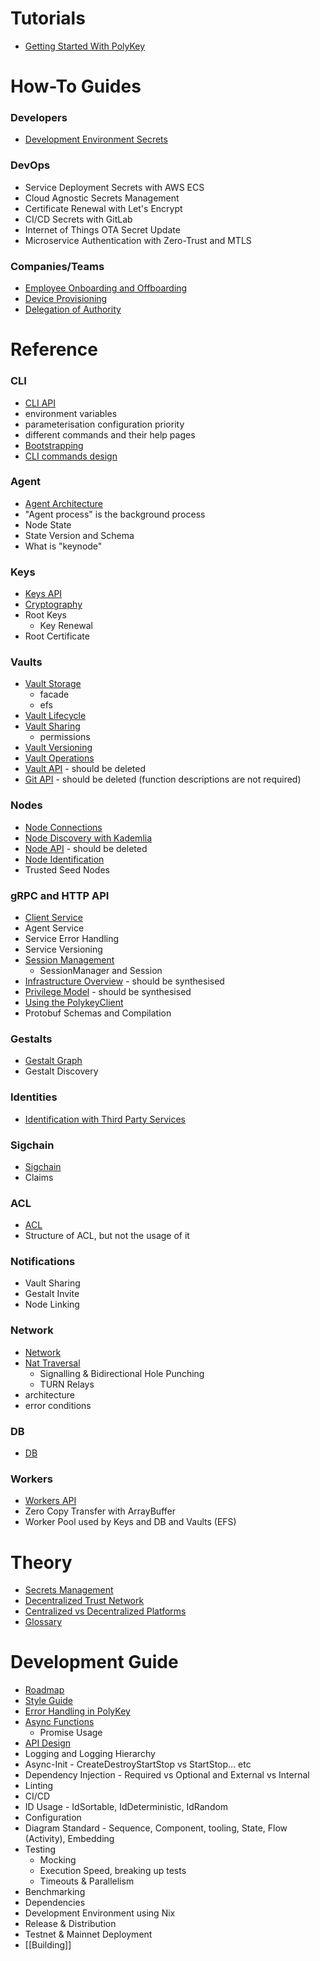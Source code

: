 # Tutorials

* [Getting Started With PolyKey](https://github.com/MatrixAI/js-polykey/wiki/getting-started)

# How-To Guides

### Developers

* [Development Environment Secrets](Development-Environment-Secrets)

### DevOps

* Service Deployment Secrets with AWS ECS
* Cloud Agnostic Secrets Management
* Certificate Renewal with Let's Encrypt
* CI/CD Secrets with GitLab
* Internet of Things OTA Secret Update
* Microservice Authentication with Zero-Trust and MTLS

### Companies/Teams

* [Employee Onboarding and Offboarding](Employee-Onboarding-and-Offboarding)
* [Device Provisioning](Device-Provisioning)
* [Delegation of Authority](Delegation-of-Authority)

# Reference

### CLI

* [CLI API](CLI-API)
* environment variables
* parameterisation configuration priority
* different commands and their help pages
* [Bootstrapping](https://github.com/MatrixAI/js-polykey/wiki/bootstrapping)
* [CLI commands design](https://github.com/MatrixAI/js-polykey/wiki/CLI-commands-design-and-style)

### Agent

* [Agent Architecture](https://github.com/MatrixAI/js-polykey/wiki/agent-architecture)
* "Agent process" is the background process
* Node State
* State Version and Schema
* What is "keynode"

### Keys

* [Keys API](https://github.com/MatrixAI/js-polykey/wiki/key-api)
* [Cryptography](https://github.com/MatrixAI/js-polykey/wiki/cryptography)
* Root Keys
  - Key Renewal
* Root Certificate

### Vaults

* [Vault Storage](https://github.com/MatrixAI/js-polykey/wiki/vault-storage)
  - facade
  - efs
* [Vault Lifecycle](https://github.com/MatrixAI/js-polykey/wiki/vault-lifecycle)
* [Vault Sharing](https://github.com/MatrixAI/js-polykey/wiki/vault-sharing)
  - permissions
* [Vault Versioning](https://github.com/MatrixAI/js-polykey/wiki/Vault-Versioning)
* [Vault Operations](https://github.com/MatrixAI/js-polykey/wiki/Vault-Operations)
* [Vault API](https://github.com/MatrixAI/js-polykey/wiki/vault-api) - should be deleted
* [Git API](https://github.com/MatrixAI/js-polykey/wiki/git-api) - should be deleted (function descriptions are not required)

### Nodes

* [Node Connections](https://github.com/MatrixAI/js-polykey/wiki/Node-Connections)
* [Node Discovery with Kademlia](https://github.com/MatrixAI/js-polykey/wiki/Node-Discovery-with-Kademlia)
* [Node API](https://github.com/MatrixAI/js-polykey/wiki/node-api) - should be deleted
* [Node Identification](https://github.com/MatrixAI/js-polykey/wiki/node-identification)
* Trusted Seed Nodes

### gRPC and HTTP API

* [Client Service](https://github.com/MatrixAI/js-polykey/wiki/client-api)
* Agent Service
* Service Error Handling
* Service Versioning
* [Session Management](Session-Management)
  - SessionManager and Session
* [Infrastructure Overview](https://github.com/MatrixAI/js-polykey/wiki/infrastructure-overview) - should be synthesised
* [Privilege Model](https://github.com/MatrixAI/js-polykey/wiki/privilege-model) - should be synthesised
* [Using the PolykeyClient](Using-the-PolykeyClient)
* Protobuf Schemas and Compilation

### Gestalts

* [Gestalt Graph](https://github.com/MatrixAI/js-polykey/wiki/Gestalt-Graph)
* Gestalt Discovery

### Identities

* [Identification with Third Party Services](https://github.com/MatrixAI/js-polykey/wiki/identification-with-third-party-services)

### Sigchain

* [Sigchain](https://github.com/MatrixAI/js-polykey/wiki/Sigchain)
* Claims

### ACL

* [ACL](ACL)
* Structure of ACL, but not the usage of it

### Notifications

* Vault Sharing
* Gestalt Invite
* Node Linking

### Network

* [Network](https://github.com/MatrixAI/js-polykey/wiki/network)
* [Nat Traversal](https://github.com/MatrixAI/js-polykey/wiki/nat-traversal)
  - Signalling & Bidirectional Hole Punching
  - TURN Relays
* architecture
* error conditions

### DB

* [DB](DB)

### Workers

* [Workers API](https://github.com/MatrixAI/js-polykey/wiki/worker-api)
* Zero Copy Transfer with ArrayBuffer
* Worker Pool used by Keys and DB and Vaults (EFS)

# Theory

* [Secrets Management](Secrets-Management)
* [Decentralized Trust Network](Decentralized-Trust-Network)
* [Centralized vs Decentralized Platforms](Centralized-vs-Decentralized-Platforms)
* [Glossary](Glossary)

# Development Guide

* [Roadmap](Roadmap)
* [Style Guide](https://github.com/MatrixAI/js-polykey/wiki/style-guide)
* [Error Handling in PolyKey](https://github.com/MatrixAI/js-polykey/wiki/errors)
* [Async Functions](https://github.com/MatrixAI/js-polykey/wiki/async-functions)
  - Promise Usage
* [API Design](https://github.com/MatrixAI/js-polykey/wiki/api-design)
* Logging and Logging Hierarchy
* Async-Init - CreateDestroyStartStop vs StartStop... etc
* Dependency Injection - Required vs Optional and External vs Internal
* Linting
* CI/CD
* ID Usage - IdSortable, IdDeterministic, IdRandom
* Configuration
* Diagram Standard - Sequence, Component, tooling, State, Flow (Activity), Embedding
* Testing
  - Mocking
  - Execution Speed, breaking up tests
  - Timeouts & Parallelism
* Benchmarking
* Dependencies
* Development Environment using Nix
* Release & Distribution
* Testnet & Mainnet Deployment
* [[Building]]
